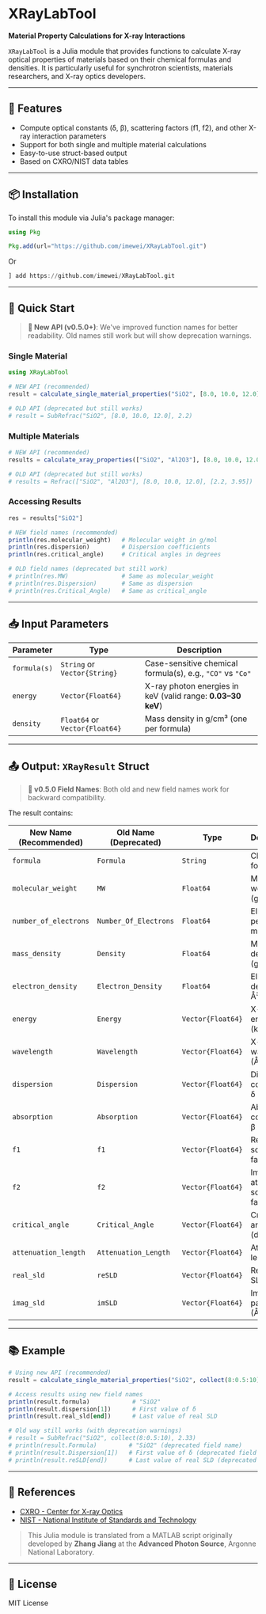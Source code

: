 # XRayLabTool

**Material Property Calculations for X-ray Interactions**

`XRayLabTool` is a Julia module that provides functions to calculate X-ray optical properties of materials based on their chemical formulas and densities. It is particularly useful for synchrotron scientists, materials researchers, and X-ray optics developers.

---

## 📆 Features

- Compute optical constants (δ, β), scattering factors (f1, f2), and other X-ray interaction parameters
- Support for both single and multiple material calculations
- Easy-to-use struct-based output
- Based on CXRO/NIST data tables

---

## 📦 Installation

To install this module via Julia's package manager:

```julia
using Pkg

Pkg.add(url="https://github.com/imewei/XRayLabTool.git")
```

Or

```julia
] add https://github.com/imewei/XRayLabTool.git
```

---

## 🚀 Quick Start

> **📣 New API (v0.5.0+)**: We've improved function names for better readability. Old names still work but will show deprecation warnings.

### Single Material

```julia
using XRayLabTool

# NEW API (recommended)
result = calculate_single_material_properties("SiO2", [8.0, 10.0, 12.0], 2.2)

# OLD API (deprecated but still works)
# result = SubRefrac("SiO2", [8.0, 10.0, 12.0], 2.2)
```

### Multiple Materials

```julia
# NEW API (recommended)
results = calculate_xray_properties(["SiO2", "Al2O3"], [8.0, 10.0, 12.0], [2.2, 3.95])

# OLD API (deprecated but still works)
# results = Refrac(["SiO2", "Al2O3"], [8.0, 10.0, 12.0], [2.2, 3.95])
```

### Accessing Results

```julia
res = results["SiO2"]

# NEW field names (recommended)
println(res.molecular_weight)   # Molecular weight in g/mol
println(res.dispersion)         # Dispersion coefficients
println(res.critical_angle)     # Critical angles in degrees

# OLD field names (deprecated but still work)
# println(res.MW)               # Same as molecular_weight
# println(res.Dispersion)       # Same as dispersion
# println(res.Critical_Angle)   # Same as critical_angle
```

---

## 📥 Input Parameters

| Parameter    | Type                           | Description                                                 |
| ------------ | ------------------------------ | ----------------------------------------------------------- |
| `formula(s)` | `String` or `Vector{String}`   | Case-sensitive chemical formula(s), e.g., `"CO"` vs `"Co"`  |
| `energy`     | `Vector{Float64}`              | X-ray photon energies in keV (valid range: **0.03–30 keV**) |
| `density`    | `Float64` or `Vector{Float64}` | Mass density in g/cm³ (one per formula)                     |

---

## 📤 Output: `XRayResult` Struct

> **📣 v0.5.0 Field Names**: Both old and new field names work for backward compatibility.

The result contains:

| **New Name (Recommended)** | **Old Name (Deprecated)** | **Type** | **Description** |
|----------------------------|---------------------------|----------|------------------|
| `formula` | `Formula` | `String` | Chemical formula |
| `molecular_weight` | `MW` | `Float64` | Molecular weight (g/mol) |
| `number_of_electrons` | `Number_Of_Electrons` | `Float64` | Electrons per molecule |
| `mass_density` | `Density` | `Float64` | Mass density (g/cm³) |
| `electron_density` | `Electron_Density` | `Float64` | Electron density (1/Å³) |
| `energy` | `Energy` | `Vector{Float64}` | X-ray energy (keV) |
| `wavelength` | `Wavelength` | `Vector{Float64}` | X-ray wavelength (Å) |
| `dispersion` | `Dispersion` | `Vector{Float64}` | Dispersion coefficient δ |
| `absorption` | `Absorption` | `Vector{Float64}` | Absorption coefficient β |
| `f1` | `f1` | `Vector{Float64}` | Real atomic scattering factor |
| `f2` | `f2` | `Vector{Float64}` | Imaginary atomic scattering factor |
| `critical_angle` | `Critical_Angle` | `Vector{Float64}` | Critical angle (degrees) |
| `attenuation_length` | `Attenuation_Length` | `Vector{Float64}` | Attenuation length (cm) |
| `real_sld` | `reSLD` | `Vector{Float64}` | Real part of SLD (Å⁻²) |
| `imag_sld` | `imSLD` | `Vector{Float64}` | Imaginary part of SLD (Å⁻²) |

---

## 📚 Example

```julia
# Using new API (recommended)
result = calculate_single_material_properties("SiO2", collect(8:0.5:10), 2.33)

# Access results using new field names
println(result.formula)            # "SiO2"
println(result.dispersion[1])      # First value of δ
println(result.real_sld[end])      # Last value of real SLD

# Old way still works (with deprecation warnings)
# result = SubRefrac("SiO2", collect(8:0.5:10), 2.33)
# println(result.Formula)         # "SiO2" (deprecated field name)
# println(result.Dispersion[1])   # First value of δ (deprecated field name)
# println(result.reSLD[end])      # Last value of real SLD (deprecated field name)
```

---

## 🔗 References

- [CXRO - Center for X-ray Optics](http://www.cxro.lbl.gov)
- [NIST - National Institute of Standards and Technology](http://www.nist.gov)

> This Julia module is translated from a MATLAB script originally developed by **Zhang Jiang** at the **Advanced Photon Source**, Argonne National Laboratory.

---


## 🧪 License

MIT License
